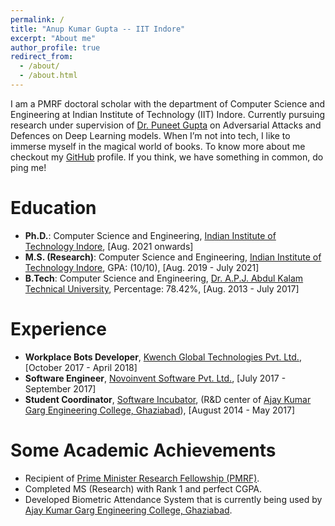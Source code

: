 ```yaml
---
permalink: /
title: "Anup Kumar Gupta -- IIT Indore"
excerpt: "About me"
author_profile: true
redirect_from: 
  - /about/
  - /about.html
---
```


I am a PMRF doctoral scholar with the department of Computer Science and Engineering at Indian Institute of Technology (IIT) Indore. Currently pursuing research under supervision of [Dr. Puneet Gupta](https://www.iiti.ac.in/people/~puneet/) on Adversarial Attacks and Defences on Deep Learning models. When I’m not into tech, I like to immerse myself in the magical world of books. To know more about me checkout my [GitHub](https://github.com/AnupKumarGupta) profile. If you think, we have something in common, do ping me!

Education
=========
* **Ph.D.**:  Computer Science and Engineering, [Indian Institute of Technology Indore](http://cse.iiti.ac.in/), [Aug. 2021 onwards]
* **M.S. (Research)**:  Computer Science and Engineering, [Indian Institute of Technology Indore](http://cse.iiti.ac.in/), GPA: (10/10), [Aug. 2019 - July 2021]
* **B.Tech**: Computer Science and Engineering, [Dr. A.P.J. Abdul Kalam Technical University](https://aktu.ac.in/), Percentage: 78.42%, [Aug. 2013 - July 2017]


Experience
=========
* **Workplace Bots Developer**, [Kwench Global Technologies Pvt. Ltd.](https://www.huminos.com/), [October 2017 - April 2018]
* **Software Engineer**, [Novoinvent Software Pvt. Ltd.](https://www.novoinvent.com/), [July 2017 - September 2017]
* **Student Coordinator**, [Software Incubator](https://silive.in/), (R&D center of [Ajay Kumar Garg Engineering College, Ghaziabad](https://www.akgec.ac.in/)), [August 2014 - May 2017]

Some Academic Achievements
==========================
* Recipient of [Prime Minister Research Fellowship (PMRF)](https://may2021.pmrf.in/). 
* Completed MS (Research) with Rank 1 and perfect CGPA. 
* Developed Biometric Attendance System that is currently being used by [Ajay Kumar Garg Engineering College, Ghaziabad](https://www.akgec.ac.in/).



<!-- Getting started
======
1. Register a GitHub account if you don't have one and confirm your e-mail (required!)
2. Fork [this repository](https://github.com/academicpages/academicpages.github.io) by clicking the "fork" button in the top right. 
3. Go to the repository's settings (rightmost item in the tabs that start with "Code", should be below "Unwatch"). Rename the repository "[your GitHub username].github.io", which will also be your website's URL.
4. Set site-wide configuration and create content & metadata (see below -- also see [this set of diffs](http://archive.is/3TPas) showing what files were changed to set up [an example site](https://getorg-testacct.github.io) for a user with the username "getorg-testacct")
5. Upload any files (like PDFs, .zip files, etc.) to the files/ directory. They will appear at https://[your GitHub username].github.io/files/example.pdf.  
6. Check status by going to the repository settings, in the "GitHub pages" section -->

<!-- Site-wide configuration
------
The main configuration file for the site is in the base directory in [_config.yml](https://github.com/academicpages/academicpages.github.io/blob/master/_config.yml), which defines the content in the sidebars and other site-wide features. You will need to replace the default variables with ones about yourself and your site's github repository. The configuration file for the top menu is in [_data/navigation.yml](https://github.com/academicpages/academicpages.github.io/blob/master/_data/navigation.yml). For example, if you don't have a portfolio or blog posts, you can remove those items from that navigation.yml file to remove them from the header. 

Create content & metadata
------
For site content, there is one markdown file for each type of content, which are stored in directories like _publications, _talks, _posts, _teaching, or _pages. For example, each talk is a markdown file in the [_talks directory](https://github.com/academicpages/academicpages.github.io/tree/master/_talks). At the top of each markdown file is structured data in YAML about the talk, which the theme will parse to do lots of cool stuff. The same structured data about a talk is used to generate the list of talks on the [Talks page](https://academicpages.github.io/talks), each [individual page](https://academicpages.github.io/talks/2012-03-01-talk-1) for specific talks, the talks section for the [CV page](https://academicpages.github.io/cv), and the [map of places you've given a talk](https://academicpages.github.io/talkmap.html) (if you run this [python file](https://github.com/academicpages/academicpages.github.io/blob/master/talkmap.py) or [Jupyter notebook](https://github.com/academicpages/academicpages.github.io/blob/master/talkmap.ipynb), which creates the HTML for the map based on the contents of the _talks directory).

**Markdown generator**

I have also created [a set of Jupyter notebooks](https://github.com/academicpages/academicpages.github.io/tree/master/markdown_generator
) that converts a CSV containing structured data about talks or presentations into individual markdown files that will be properly formatted for the academicpages template. The sample CSVs in that directory are the ones I used to create my own personal website at stuartgeiger.com. My usual workflow is that I keep a spreadsheet of my publications and talks, then run the code in these notebooks to generate the markdown files, then commit and push them to the GitHub repository.

How to edit your site's GitHub repository
------
Many people use a git client to create files on their local computer and then push them to GitHub's servers. If you are not familiar with git, you can directly edit these configuration and markdown files directly in the github.com interface. Navigate to a file (like [this one](https://github.com/academicpages/academicpages.github.io/blob/master/_talks/2012-03-01-talk-1.md) and click the pencil icon in the top right of the content preview (to the right of the "Raw | Blame | History" buttons). You can delete a file by clicking the trashcan icon to the right of the pencil icon. You can also create new files or upload files by navigating to a directory and clicking the "Create new file" or "Upload files" buttons. 

Example: editing a markdown file for a talk
![Editing a markdown file for a talk](/images/editing-talk.png)

For more info
------
More info about configuring academicpages can be found in [the guide](https://academicpages.github.io/markdown/). The [guides for the Minimal Mistakes theme](https://mmistakes.github.io/minimal-mistakes/docs/configuration/) (which this theme was forked from) might also be helpful. -->
